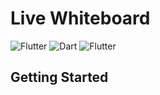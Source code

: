 # Live Whiteboard

<p>
  <img src="https://www.vectorlogo.zone/logos/flutterio/flutterio-ar21.svg" alt="Flutter">
  <img src="https://www.vectorlogo.zone/logos/dartlang/dartlang-ar21.svg" alt="Dart">
  <img src="https://www.vectorlogo.zone/logos/firebase/firebase-ar21.svg" alt="Flutter">
</p>


## Getting Started

